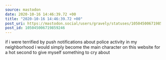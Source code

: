 ```yaml
---
source: mastodon
date: 2020-10-16 14:46:39.72 +00
title: "2020-10-16 14:46:39.72 +00"
post_uri: https://mastodon.social/users/gravely/statuses/105045006719859246
post_id: 105045006719859246
---
```

if i were terrified by push notifications about police activity in my neighborhood i would simply become the main character on this website for a hot second to give myself something to cry about


